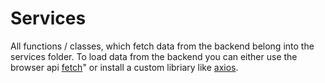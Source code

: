 # Services
All functions / classes, which fetch data from the backend belong into the services folder. To load data from the backend you can either use the browser api [fetch](https://developer.mozilla.org/en-US/docs/Web/API/Fetch_API/Using_Fetch)" or install a custom libriary like [axios](https://www.npmjs.com/package/axios).